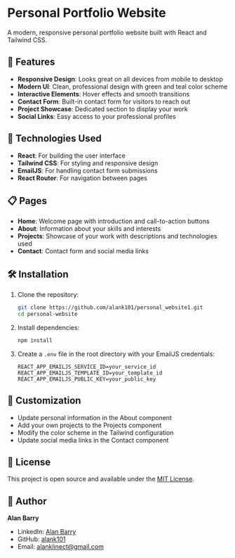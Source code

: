# Personal Portfolio Website

A modern, responsive personal portfolio website built with React and Tailwind CSS.

## 🌟 Features

- **Responsive Design**: Looks great on all devices from mobile to desktop
- **Modern UI**: Clean, professional design with green and teal color scheme
- **Interactive Elements**: Hover effects and smooth transitions
- **Contact Form**: Built-in contact form for visitors to reach out
- **Project Showcase**: Dedicated section to display your work
- **Social Links**: Easy access to your professional profiles

## 🚀 Technologies Used

- **React**: For building the user interface
- **Tailwind CSS**: For styling and responsive design
- **EmailJS**: For handling contact form submissions
- **React Router**: For navigation between pages

## 📋 Pages

- **Home**: Welcome page with introduction and call-to-action buttons
- **About**: Information about your skills and interests
- **Projects**: Showcase of your work with descriptions and technologies used
- **Contact**: Contact form and social media links

## 🛠️ Installation

1. Clone the repository:
   ```bash
   git clone https://github.com/alank101/personal_website1.git
   cd personal-website
   ```

2. Install dependencies:
   ```bash
   npm install
   ```

3. Create a `.env` file in the root directory with your EmailJS credentials:
   ```
   REACT_APP_EMAILJS_SERVICE_ID=your_service_id
   REACT_APP_EMAILJS_TEMPLATE_ID=your_template_id
   REACT_APP_EMAILJS_PUBLIC_KEY=your_public_key
   ```

## 🔧 Customization

- Update personal information in the About component
- Add your own projects to the Projects component
- Modify the color scheme in the Tailwind configuration
- Update social media links in the Contact component

## 📝 License

This project is open source and available under the [MIT License](LICENSE).

## 👤 Author

**Alan Barry**
- LinkedIn: [Alan Barry](https://www.linkedin.com/in/alan-barry-developer/)
- GitHub: [alank101](https://github.com/alank101)
- Email: alanklinect@gmail.com 